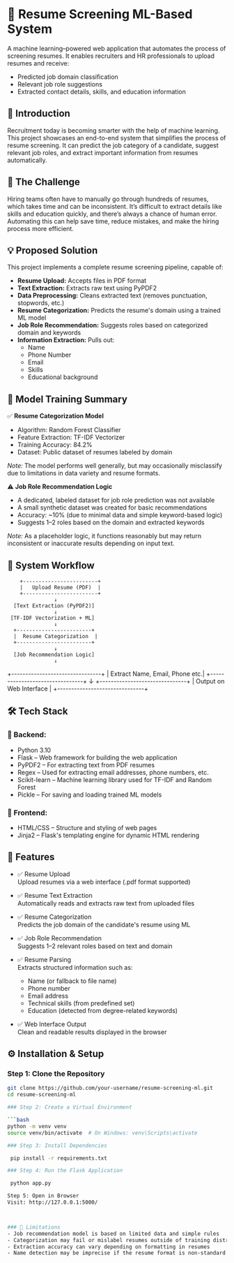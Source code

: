 # 🤖 Resume Screening ML-Based System

A machine learning–powered web application that automates the process of screening resumes. It enables recruiters and HR professionals to upload resumes and receive:

- Predicted job domain classification  
- Relevant job role suggestions  
- Extracted contact details, skills, and education information  

## 📘 Introduction

Recruitment today is becoming smarter with the help of machine learning. This project showcases an end-to-end system that simplifies the process of resume screening. It can predict the job category of a candidate, suggest relevant job roles, and extract important information from resumes automatically.

## 🧹 The Challenge

Hiring teams often have to manually go through hundreds of resumes, which takes time and can be inconsistent. It’s difficult to extract details like skills and education quickly, and there’s always a chance of human error. Automating this can help save time, reduce mistakes, and make the hiring process more efficient.

## 💡 Proposed Solution

This project implements a complete resume screening pipeline, capable of:

- **Resume Upload:** Accepts files in PDF format  
- **Text Extraction:** Extracts raw text using PyPDF2  
- **Data Preprocessing:** Cleans extracted text (removes punctuation, stopwords, etc.)  
- **Resume Categorization:** Predicts the resume's domain using a trained ML model  
- **Job Role Recommendation:** Suggests roles based on categorized domain and keywords  
- **Information Extraction:** Pulls out:  
  - Name  
  - Phone Number  
  - Email  
  - Skills  
  - Educational background  

## 🧪 Model Training Summary

✅ **Resume Categorization Model**  
- Algorithm: Random Forest Classifier  
- Feature Extraction: TF-IDF Vectorizer  
- Training Accuracy: 84.2%  
- Dataset: Public dataset of resumes labeled by domain  

*Note:* The model performs well generally, but may occasionally misclassify due to limitations in data variety and resume formats.

⚠️ **Job Role Recommendation Logic**

- A dedicated, labeled dataset for job role prediction was not available  
- A small synthetic dataset was created for basic recommendations  
- Accuracy: ~10% (due to minimal data and simple keyword-based logic)  
- Suggests 1–2 roles based on the domain and extracted keywords  

*Note:* As a placeholder logic, it functions reasonably but may return inconsistent or inaccurate results depending on input text.

## 🔄 System Workflow

        +------------------------+
        |   Upload Resume (PDF)  |
        +------------------------+
                   ↓
      [Text Extraction (PyPDF2)]
                   ↓
     [TF-IDF Vectorization + ML]
                   ↓
      +------------------------+
      |  Resume Categorization  |
      +------------------------+
                   ↓
      [Job Recommendation Logic]
                   ↓
   +--------------------------------+
   | Extract Name, Email, Phone etc.|
   +--------------------------------+
                   ↓
   +-------------------------------+
   |   Output on Web Interface     |
   +-------------------------------+

## 🛠️ Tech Stack

### 🔗 Backend:

- Python 3.10  
- Flask – Web framework for building the web application  
- PyPDF2 – For extracting text from PDF resumes  
- Regex – Used for extracting email addresses, phone numbers, etc.  
- Scikit-learn – Machine learning library used for TF-IDF and Random Forest  
- Pickle – For saving and loading trained ML models  

### 🎨 Frontend:

- HTML/CSS – Structure and styling of web pages  
- Jinja2 – Flask's templating engine for dynamic HTML rendering  

## 🎯 Features

- ✅ Resume Upload  
  Upload resumes via a web interface (.pdf format supported)  

- ✅ Resume Text Extraction  
  Automatically reads and extracts raw text from uploaded files  

- ✅ Resume Categorization  
  Predicts the job domain of the candidate's resume using ML  

- ✅ Job Role Recommendation  
  Suggests 1–2 relevant roles based on text and domain  

- ✅ Resume Parsing  
  Extracts structured information such as:  
  - Name (or fallback to file name)  
  - Phone number  
  - Email address  
  - Technical skills (from predefined set)  
  - Education (detected from degree-related keywords)  

- ✅ Web Interface Output  
  Clean and readable results displayed in the browser  

## ⚙️ Installation & Setup

### Step 1: Clone the Repository

```bash
git clone https://github.com/your-username/resume-screening-ml.git
cd resume-screening-ml

### Step 2: Create a Virtual Environment

```bash
python -m venv venv
source venv/bin/activate  # On Windows: venv\Scripts\activate

### Step 3: Install Dependencies

 pip install -r requirements.txt

### Step 4: Run the Flask Application

 python app.py

Step 5: Open in Browser
Visit: http://127.0.0.1:5000/



### 🚧 Limitations
- Job recommendation model is based on limited data and simple rules
- Categorization may fail or mislabel resumes outside of training distribution
- Extraction accuracy can vary depending on formatting in resumes
- Name detection may be imprecise if the resume format is non-standard

